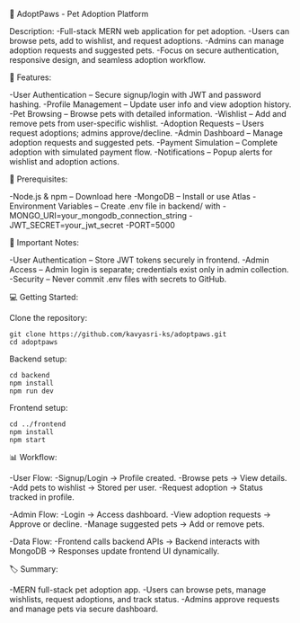 🐾 AdoptPaws - Pet Adoption Platform

Description:
  -Full-stack MERN web application for pet adoption.
  -Users can browse pets, add to wishlist, and request adoptions.
  -Admins can manage adoption requests and suggested pets.
  -Focus on secure authentication, responsive design, and seamless adoption workflow.

🚀 Features:

  -User Authentication – Secure signup/login with JWT and password hashing.
  -Profile Management – Update user info and view adoption history.
  -Pet Browsing – Browse pets with detailed information.
  -Wishlist – Add and remove pets from user-specific wishlist.
  -Adoption Requests – Users request adoptions; admins approve/decline.
  -Admin Dashboard – Manage adoption requests and suggested pets.
  -Payment Simulation – Complete adoption with simulated payment flow.
  -Notifications – Popup alerts for wishlist and adoption actions.

📌 Prerequisites:

  -Node.js & npm – Download here
  -MongoDB – Install or use Atlas
  -Environment Variables – Create .env file in backend/ with
  -MONGO_URI=your_mongodb_connection_string
  -JWT_SECRET=your_jwt_secret
  -PORT=5000

🔑 Important Notes:

  -User Authentication – Store JWT tokens securely in frontend.
  -Admin Access – Admin login is separate; credentials exist only in admin collection.
  -Security – Never commit .env files with secrets to GitHub.

💻 Getting Started:

  Clone the repository:

    git clone https://github.com/kavyasri-ks/adoptpaws.git
    cd adoptpaws

  Backend setup:
  
    cd backend
    npm install
    npm run dev

  Frontend setup:
  
    cd ../frontend
    npm install
    npm start

📊 Workflow:

  -User Flow:
    -Signup/Login → Profile created.
    -Browse pets → View details.
    -Add pets to wishlist → Stored per user.
    -Request adoption → Status tracked in profile.
    
  -Admin Flow:
    -Login → Access dashboard.
    -View adoption requests → Approve or decline.
    -Manage suggested pets → Add or remove pets.
    
  -Data Flow:
    -Frontend calls backend APIs → Backend interacts with MongoDB → Responses update frontend UI dynamically.

🏷️ Summary:

  -MERN full-stack pet adoption app.
  -Users can browse pets, manage wishlists, request adoptions, and track status.
  -Admins approve requests and manage pets via secure dashboard.
